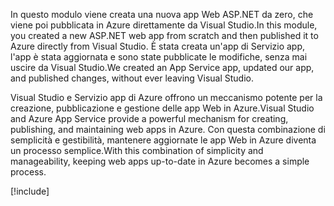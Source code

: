 <span data-ttu-id="5d084-101">In questo modulo viene creata una nuova app Web ASP.NET da zero, che viene poi pubblicata in Azure direttamente da Visual Studio.</span><span class="sxs-lookup"><span data-stu-id="5d084-101">In this module, you created a new ASP.NET web app from scratch and then published it to Azure directly from Visual Studio.</span></span> <span data-ttu-id="5d084-102">È stata creata un'app di Servizio app, l'app è stata aggiornata e sono state pubblicate le modifiche, senza mai uscire da Visual Studio.</span><span class="sxs-lookup"><span data-stu-id="5d084-102">We created an App Service app, updated our app, and published changes, without ever leaving Visual Studio.</span></span>

<span data-ttu-id="5d084-103">Visual Studio e Servizio app di Azure offrono un meccanismo potente per la creazione, pubblicazione e gestione delle app Web in Azure.</span><span class="sxs-lookup"><span data-stu-id="5d084-103">Visual Studio and Azure App Service provide a powerful mechanism for creating, publishing, and maintaining web apps in Azure.</span></span> <span data-ttu-id="5d084-104">Con questa combinazione di semplicità e gestibilità, mantenere aggiornate le app Web in Azure diventa un processo semplice.</span><span class="sxs-lookup"><span data-stu-id="5d084-104">With this combination of simplicity and manageability, keeping web apps up-to-date in Azure becomes a simple process.</span></span>

[!include[](../../../includes/azure-sandbox-cleanup.md)]